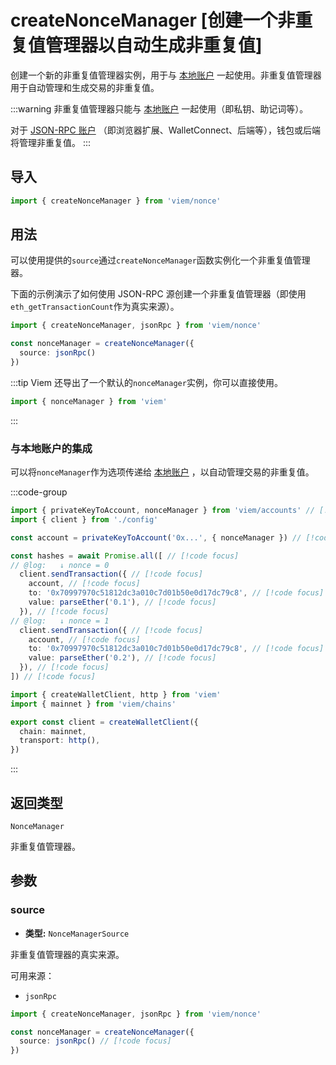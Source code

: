 # createNonceManager [创建一个非重复值管理器以自动生成非重复值]

创建一个新的非重复值管理器实例，用于与 [本地账户](/docs/accounts/local) 一起使用。非重复值管理器用于自动管理和生成交易的非重复值。

:::warning
非重复值管理器只能与 [本地账户](/docs/accounts/local) 一起使用（即私钥、助记词等）。

对于 [JSON-RPC 账户](/docs/accounts/jsonRpc) （即浏览器扩展、WalletConnect、后端等），钱包或后端将管理非重复值。
:::

## 导入

```ts twoslash
import { createNonceManager } from 'viem/nonce'
```

## 用法

可以使用提供的`source`通过`createNonceManager`函数实例化一个非重复值管理器。

下面的示例演示了如何使用 JSON-RPC 源创建一个非重复值管理器（即使用`eth_getTransactionCount`作为真实来源）。

```ts twoslash
import { createNonceManager, jsonRpc } from 'viem/nonce'

const nonceManager = createNonceManager({
  source: jsonRpc()
})
```

:::tip
Viem 还导出了一个默认的`nonceManager`实例，你可以直接使用。

```ts twoslash
import { nonceManager } from 'viem'
```
:::

### 与本地账户的集成

可以将`nonceManager`作为选项传递给 [本地账户](/docs/accounts/local) ，以自动管理交易的非重复值。

:::code-group

```ts twoslash [example.ts]
import { privateKeyToAccount, nonceManager } from 'viem/accounts' // [!code focus]
import { client } from './config'

const account = privateKeyToAccount('0x...', { nonceManager }) // [!code focus]

const hashes = await Promise.all([ // [!code focus]
// @log:   ↓ nonce = 0
  client.sendTransaction({ // [!code focus]
    account, // [!code focus]
    to: '0x70997970c51812dc3a010c7d01b50e0d17dc79c8', // [!code focus]
    value: parseEther('0.1'), // [!code focus]
  }), // [!code focus]
// @log:   ↓ nonce = 1
  client.sendTransaction({ // [!code focus]
    account, // [!code focus]
    to: '0x70997970c51812dc3a010c7d01b50e0d17dc79c8', // [!code focus]
    value: parseEther('0.2'), // [!code focus]
  }), // [!code focus]
]) // [!code focus]
```

```ts twoslash [config.ts] filename="config.ts"
import { createWalletClient, http } from 'viem'
import { mainnet } from 'viem/chains'

export const client = createWalletClient({
  chain: mainnet,
  transport: http(),
})
```

:::

## 返回类型

`NonceManager`

非重复值管理器。

## 参数

### source

- **类型:** `NonceManagerSource`

非重复值管理器的真实来源。

可用来源：

- `jsonRpc`

```ts twoslash
import { createNonceManager, jsonRpc } from 'viem/nonce'

const nonceManager = createNonceManager({
  source: jsonRpc() // [!code focus]
})
```